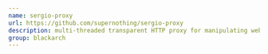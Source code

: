 ```yaml
---
name: sergio-proxy
url: https://github.com/supernothing/sergio-proxy
description: multi-threaded transparent HTTP proxy for manipulating web traffic. URL : https://github.com/supernothing/sergio-proxy Groups : blackarch blackarch-proxy blackarch-spoof
group: blackarch
---
```

